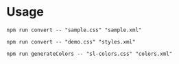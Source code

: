# Usage

```
npm run convert -- "sample.css" "sample.xml"
```

```
npm run convert -- "demo.css" "styles.xml"
```

```
npm run generateColors -- "sl-colors.css" "colors.xml"
```
